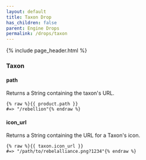 ```yaml
---
layout: default
title: Taxon Drop
has_children: false
parent: Engine Drops
permalink: /drops/taxon
---
```


{% include page_header.html %}

### Taxon

#### path

Returns a String containing the taxon's URL.

```liquid
{% raw %}{{ product.path }}
#=> "/rebellion"{% endraw %}
```

#### icon_url

Returns a String containing the URL for a Taxon's icon.

```liquid
{% raw %}{{ taxon.icon_url }}
#=> "/path/to/rebelalliance.png?1234"{% endraw %}
```